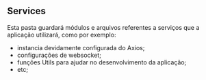 ## Services
Esta pasta guardará módulos e arquivos referentes a serviços que a aplicação utilizará, como por exemplo:
 - instancia devidamente configurada do Axios;
 - configurações de websocket;
 - funções Utils para ajudar no desenvolvimento da aplicação;
 - etc;